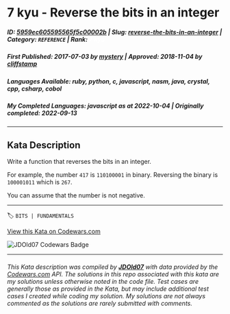 # 7 kyu - Reverse the bits in an integer

##### **ID**: [5959ec605595565f5c00002b](https://www.codewars.com/kata/5959ec605595565f5c00002b) | **Slug**: [reverse-the-bits-in-an-integer](https://www.codewars.com/kata/5959ec605595565f5c00002b) | **Category**: `REFERENCE` | **Rank**: <span style="color:white">7 kyu</span>

##### **First Published**: 2017-07-03 ***by*** [mystery](https://www.codewars.com/users/mystery) | **Approved**: 2018-11-04 ***by*** [cliffstamp](https://www.codewars.com/users/cliffstamp)

##### **Languages Available**: ruby, python, c, javascript, nasm, java, crystal, cpp, csharp, cobol

##### **My Completed Languages**: javascript ***as at*** 2022-10-04 | **Originally completed**: 2022-09-13

---

## Kata Description


Write a function that reverses the bits in an integer.



For example, the number `417` is `110100001` in binary. Reversing the binary is `100001011` which is `267`.



You can assume that the number is not negative.

---


🏷 `BITS | FUNDAMENTALS`


[View this Kata on Codewars.com](https://www.codewars.com/kata/5959ec605595565f5c00002b)

![](https://www.codewars.com/users/jdold07/badges/large "JDOld07 Codewars Badge")

---

###### *This Kata description was compiled by [**JDOld07**](https://tpstech.dev) with data provided by the [Codewars.com](https://www.codewars.com) API.  The solutions in this repo associated with this kata are my solutions unless otherwise noted in the code file.  Test cases are generally those as provided in the Kata, but may include additional test cases I created while coding my solution.  My solutions are not always commented as the solutions are rarely submitted with comments.*
